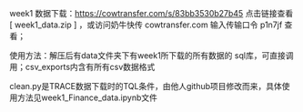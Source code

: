 week1 数据下载：https://cowtransfer.com/s/83bb3530b27b45 点击链接查看 [ week1_data.zip ] ，或访问奶牛快传 cowtransfer.com 输入传输口令 p1n7jf 查看；

使用方法：解压后有data文件夹下有week1所下载的所有数据的 sql库，可直接调用；csv_exports内含有所有csv数据格式

clean.py是TRACE数据下载时的TQL条件，由他人github项目修改而来，具体使用方法见week1_Finance_data.ipynb文件
